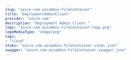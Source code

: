```yaml
---
slug: "azure-com-azsadmin-FileContainer"
title: "DeploymentAdminClient"
provider: "azure.com"
description: "Deployment Admin Client."
logo: "azure.com-azsadmin-FileContainer-logo.png"
logoMediaType: "image/png"
tags:
- "cloud"
stubs: "azure.com-azsadmin-FileContainer-stubs.json"
swagger: "azure.com-azsadmin-FileContainer-swagger.json"
---
```

